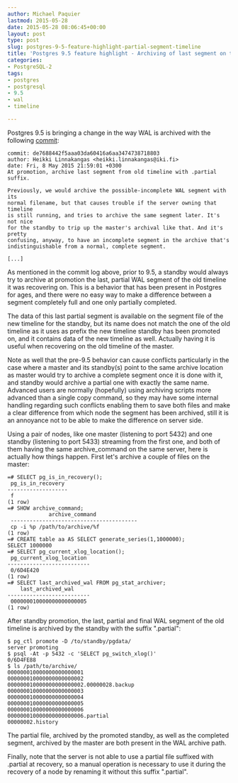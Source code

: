 ```yaml
---
author: Michael Paquier
lastmod: 2015-05-28
date: 2015-05-28 08:06:45+00:00
layout: post
type: post
slug: postgres-9-5-feature-highlight-partial-segment-timeline
title: 'Postgres 9.5 feature highlight - Archiving of last segment on timeline after promotion'
categories:
- PostgreSQL-2
tags:
- postgres
- postgresql
- 9.5
- wal
- timeline

---
```


Postgres 9.5 is bringing a change in the way WAL is archived with the following
[commit](https://git.postgresql.org/gitweb/?p=postgresql.git;a=commitdiff;h=de768844):

    commit: de7688442f5aaa03da60416a6aa3474738718803
    author: Heikki Linnakangas <heikki.linnakangas@iki.fi>
    date: Fri, 8 May 2015 21:59:01 +0300
    At promotion, archive last segment from old timeline with .partial suffix.

    Previously, we would archive the possible-incomplete WAL segment with its
    normal filename, but that causes trouble if the server owning that timeline
    is still running, and tries to archive the same segment later. It's not nice
    for the standby to trip up the master's archival like that. And it's pretty
    confusing, anyway, to have an incomplete segment in the archive that's
    indistinguishable from a normal, complete segment.

    [...]

As mentioned in the commit log above, prior to 9.5, a standby would always try to
archive at promotion the last, partial WAL segment of the old timeline it was
recovering on. This is a behavior that has been present in Postgres for ages,
and there were no easy way to make a difference between a segment completely full
and one only partially completed.

The data of this last partial segment is available on the segment file of the
new timeline for the standby, but its name does not match the one of the old
timeline as it uses as prefix the new timeline standby has been promoted on,
and it contains data of the new timeline as well. Actually having it is useful
when recovering on the old timeline of the master.

Note as well that the pre-9.5 behavior can cause conflicts particularly in the
case where a master and its standby(s) point to the same archive location as
master would try to archive a complete segment once it is done with it, and
standby would archive a partial one with exactly the same name. Advanced users
are normally (hopefully) using archiving scripts more advanced than a single
copy command, so they may have some internal handling regarding such conflicts
enabling them to save both files and make a clear difference from which node
the segment has been archived, still it is an annoyance not to be able to
make the difference on server side.

Using a pair of nodes, like one master (listening to port 5432) and one standby
(listening to port 5433) streaming from the first one, and both of them having
the same archive\_command on the same server, here is actually how things happen.
First let's archive a couple of files on the master:

    =# SELECT pg_is_in_recovery();
     pg_is_in_recovery
    -------------------
     f
    (1 row)
    =# SHOW archive_command;
                 archive_command
     ----------------------------------------
	 cp -i %p /path/to/archive/%f
	(1 row)
    =# CREATE table aa AS SELECT generate_series(1,1000000);
    SELECT 1000000
    =# SELECT pg_current_xlog_location();
     pg_current_xlog_location
    --------------------------
     0/6D4E420
    (1 row)
    =# SELECT last_archived_wal FROM pg_stat_archiver;
        last_archived_wal
    --------------------------
     000000010000000000000005
    (1 row)

After standby promotion, the last, partial and final WAL segment of the
old timeline is archived by the standby with the suffix ".partial":

    $ pg_ctl promote -D /to/standby/pgdata/
    server promoting
    $ psql -At -p 5432 -c 'SELECT pg_switch_xlog()'
    0/6D4FE88
    $ ls /path/to/archive/
    000000010000000000000001
    000000010000000000000002
    000000010000000000000002.00000028.backup
    000000010000000000000003
    000000010000000000000004
    000000010000000000000005
    000000010000000000000006
    000000010000000000000006.partial
    00000002.history

The partial file, archived by the promoted standby, as well as the completed
segment, archived by the master are both present in the WAL archive path.

Finally, note that the server is not able to use a partial file suffixed with
.partial at recovery, so a manual operation is necessary to use it during the
recovery of a node by renaming it without this suffix ".partial".
